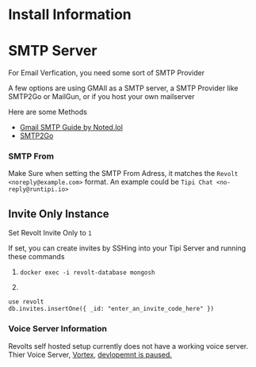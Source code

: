 # Install Information

# SMTP Server

For Email Verfication, you need some sort of SMTP Provider 

A few options are using GMAIl as a SMTP server, a SMTP Provider like SMTP2Go or MailGun, or if you host your own mailserver

Here are some Methods
- [Gmail SMTP Guide by Noted.lol](https://noted.lol/setup-gmail-smtp-sending-2023/)
- [SMTP2Go](https://get.smtp2go.com/cplmmj203pg7)

### SMTP From
Make Sure when setting the SMTP From Adress, it matches the `Revolt <noreply@example.com>` format. An example could be `Tipi Chat <no-reply@runtipi.io>`

## Invite Only Instance

Set Revolt Invite Only to `1`

If set, you can create invites by SSHing into your Tipi Server and running these commands

1. `docker exec -i revolt-database mongosh`

2.
```
use revolt
db.invites.insertOne({ _id: "enter_an_invite_code_here" })
```

### Voice Server Information
 Revolts self hosted setup currently does not have a working voice server. Thier Voice Server, [Vortex](https://github.com/revoltchat/vortex), [devlopemnt is paused.](https://github.com/revoltchat/self-hosted/pull/28#issuecomment-1522325342)

